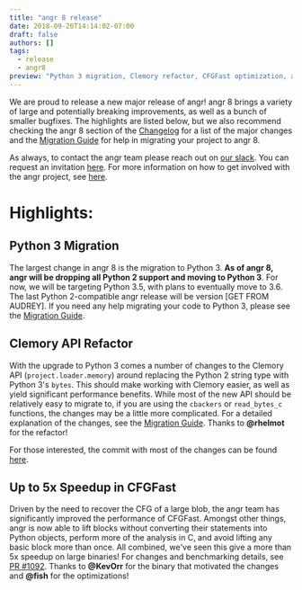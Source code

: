 ```yaml
---
title: "angr 8 release"
date: 2018-09-26T14:14:02-07:00
draft: false
authors: []
tags:
  - release
  - angr8
preview: "Python 3 migration, Clemory refactor, CFGFast optimization, and more"
---
```


We are proud to release a new major release of angr!
angr 8 brings a variety of large and potentially breaking improvements, as well as a bunch of smaller bugfixes.
The highlights are listed below, but we also recommend checking the angr 8 section of the [Changelog](https://docs.angr.io/) for a list of the major changes and the [Migration Guide](https://docs.angr.io/MIGRATION.html) for help in migrating your project to angr 8.

As always, to contact the angr team please reach out on [our slack](http://angr.slack.com).
You can request an invitation [here](/invite).
For more information on how to get involved with the angr project, see [here](/#contact).

# Highlights:

## Python 3 Migration

The largest change in angr 8 is the migration to Python 3. **As of angr 8, angr will be dropping all Python 2 support and moving to Python 3**.
For now, we will be targeting Python 3.5, with plans to eventually move to 3.6.
The last Python 2-compatible angr release will be version [GET FROM AUDREY].
If you need any help migrating your code to Python 3, please see the [Migration Guide](https://docs.angr.io/MIGRATION.html).

## Clemory API Refactor

With the upgrade to Python 3 comes a number of changes to the Clemory API (`project.loader.memory`) around replacing the Python 2 string type with Python 3's `bytes`.
This should make working with Clemory easier, as well as yield significant performance benefits.
While most of the new API should be relatively easy to migrate to, if you are using the `cbackers` or `read_bytes_c` functions, the changes may be a little more complicated.
For a detailed explanation of the changes, see the [Migration Guide](https://docs.angr.io/MIGRATION.html). Thanks to **@rhelmot** for the refactor!

For those interested, the commit with most of the changes can be found [here](https://github.com/angr/cle/commit/d1b518736e48abe67cfdf0fc1b18f09cf88f17d9).

## Up to 5x Speedup in CFGFast

Driven by the need to recover the CFG of a large blob, the angr team has significantly improved the performance of CFGFast.
Amongst other things, angr is now able to lift blocks without converting their statements into Python objects, perform more of the analysis in C, and avoid lifting any basic block more than once.
All combined, we've seen this give a more than 5x speedup on large binaries!
For changes and benchmarking details, see [PR #1092](https://github.com/angr/angr/pull/1092).
Thanks to **@KevOrr** for the binary that motivated the changes and **@fish** for the optimizations!
